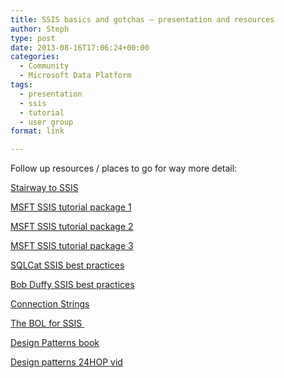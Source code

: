 ```yaml
---
title: SSIS basics and gotchas – presentation and resources
author: Steph
type: post
date: 2013-08-16T17:06:24+00:00
categories:
  - Community
  - Microsoft Data Platform
tags:
  - presentation
  - ssis
  - tutorial
  - user group
format: link

---
```


  
Follow up resources / places to go for way more detail:

<a title="SQLServerCentral Stairway to SSIS" href="http://bit.ly/1aaGUOL" target="_blank">Stairway to SSIS</a>

<a href="http://bit.ly/1eOm7Ot" target="_blank">MSFT SSIS tutorial package 1</a>

<a href="http://bit.ly/1bCcMcL" target="_blank">MSFT SSIS tutorial package 2</a>

<a href="http://bit.ly/1bCcVgp" target="_blank">MSFT SSIS tutorial package 3</a>

<a href="http://bit.ly/1cIExo4" target="_blank">SQLCat SSIS best practices</a>

<a href="http://bit.ly/13pBqNO" target="_blank">Bob Duffy SSIS best practices</a>

<a href="http://bit.ly/14j3ldh" target="_blank">Connection Strings</a>

<a href="http://bit.ly/14P4WxC" target="_blank">The BOL for SSIS </a>

<a href="http://www.amazon.co.uk/Server-Integration-Services-Design-Patterns/dp/1430237716" target="_blank">Design Patterns book</a>

<a href="http://www.sqlpass.org/LearningCenter/SessionRecordings/24HoursFall2012.aspx" target="_blank">Design patterns 24HOP vid</a>